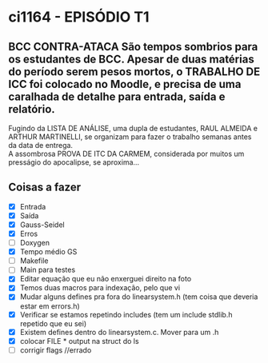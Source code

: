 # ci1164 - EPISÓDIO T1
## BCC CONTRA-ATACA São tempos sombrios para os estudantes de BCC. Apesar de duas matérias do período serem pesos mortos, o TRABALHO DE ICC foi colocado no Moodle, e precisa de uma caralhada de detalhe para entrada, saída e relatório.  
Fugindo da LISTA DE ANÁLISE, uma dupla de estudantes, RAUL ALMEIDA e ARTHUR MARTINELLI, se organizam para fazer o trabalho semanas antes da data de entrega.  
A assombrosa PROVA DE ITC DA CARMEM, considerada por muitos um presságio do apocalipse, se aproxima...  

## Coisas a fazer
* [X] Entrada
* [X] Saída
* [X] Gauss-Seidel
* [X] Erros
* [ ] Doxygen
* [X] Tempo médio GS
* [ ] Makefile
* [ ] Main para testes
* [X] Editar equação que eu não enxerguei direito na foto
* [X] Temos duas macros para indexação, pelo que vi
* [X] Mudar alguns defines pra fora do linearsystem.h (tem coisa que deveria estar em errors.h)
* [X] Verificar se estamos repetindo includes (tem um include stdlib.h repetido que eu sei)
* [X] Existem defines dentro do linearsystem.c. Mover para um .h
* [X] colocar FILE * output na struct do ls
* [ ] corrigir flags //errado
